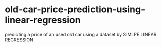 # old-car-price-prediction-using-linear-regression
predicting a price of an used old car using a dataset by SIMLPE LINEAR REGRESSION
